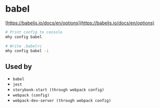 # babel

[https://babeljs.io/docs/en/options](https://babeljs.io/docs/en/options)

```bash
# Print config to console
mhy config babel

# Write .babelrc
mhy config babel -i
```

## Used by

* `babel`
* `jest`
* `storybook-start (through webpack config)`
* `webpack (config)`
* `webpack-dev-server (through webpack config)`

